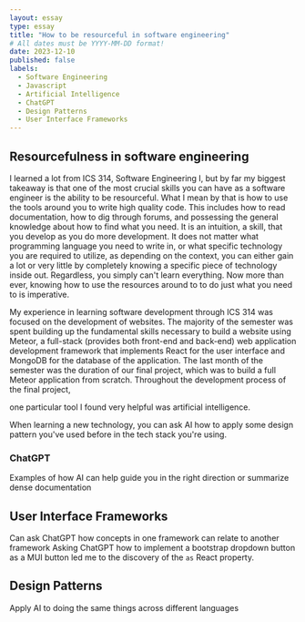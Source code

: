```yaml
---
layout: essay
type: essay
title: "How to be resourceful in software engineering"
# All dates must be YYYY-MM-DD format!
date: 2023-12-10
published: false
labels:
  - Software Engineering
  - Javascript
  - Artificial Intelligence
  - ChatGPT
  - Design Patterns
  - User Interface Frameworks
---
```


## Resourcefulness in software engineering
I learned a lot from ICS 314, Software Engineering I, but by far my biggest takeaway is that one of the most crucial skills you can have as a software engineer is the ability to be resourceful. What I mean by that is how to use the tools around you to write high quality code. This includes how to read documentation, how to dig through forums, and possessing the general knowledge about how to find what you need. It is an intuition, a skill, that you develop as you do more development. It does not matter what programming language you need to write in, or what specific technology you are required to utilize, as depending on the context, you can either gain a lot or very little by completely knowing a specific piece of technology inside out. Regardless, you simply can't learn everything. Now more than ever, knowing how to use the resources around to to do just what you need to is imperative.

My experience in learning software development through ICS 314 was focused on the development of websites. The majority of the semester was spent building up the fundamental skills necessary to build a website using Meteor, a full-stack (provides both front-end and back-end) web application development framework that implements React for the user interface and MongoDB for the database of the application. The last month of the semester was the duration of our final project, which was to build a full Meteor application from scratch. Throughout the development process of the final project, 

one particular tool I found very helpful was artificial intelligence.

When learning a new technology, you can ask AI how to apply some design pattern you've used before in the tech stack you're using.

### ChatGPT
Examples of how AI can help guide you in the right direction or summarize dense documentation

## User Interface Frameworks
Can ask ChatGPT how concepts in one framework can relate to another framework
Asking ChatGPT how to implement a bootstrap dropdown button as a MUI button led me to the discovery of the `as` React property.


## Design Patterns
Apply AI to doing the same things across different languages
